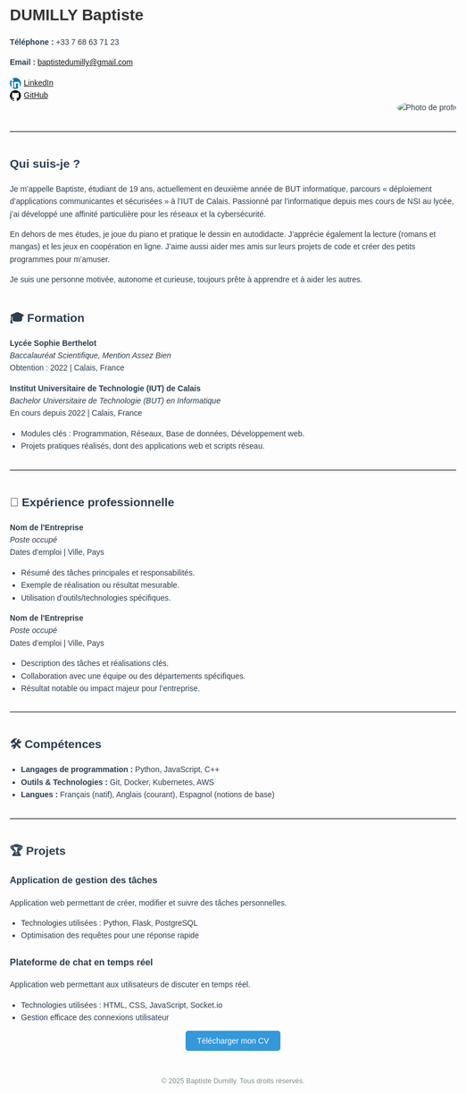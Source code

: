 <!DOCTYPE html>
<html lang="fr">
<head>
  <meta charset="UTF-8">
  <meta name="viewport" content="width=device-width, initial-scale=1.0">
  <title>Curriculum Vitae en ligne - Baptiste Dumilly</title>
  <style>
    /* Centre la page et limite la largeur pour un meilleur rendu */
    body {
      max-width: 800px;
      margin: auto;
      font-family: 'Arial', sans-serif;
      color: #2c3e50;
      line-height: 1.6;
    }

    /* Style de l'en-tête */
    .header {
      display: flex;
      justify-content: space-between;
      align-items: center;
      margin-bottom: 20px;
      padding-bottom: 10px;
      border-bottom: 2px solid #4a4a4a;
    }

    /* Informations personnelles */
    .personal-info {
      line-height: 1.6;
    }

    /* Mise en forme de l'image */
    .header img {
      border-radius: 50%;
      width: 120px;
      height: 120px;
      object-fit: cover;
    }

    /* Titre pour le nom */
    .name {
      font-size: 2em;
      font-weight: bold;
      color: #333;
    }

    /* Contact aligné à droite */
    .contact-info {
      text-align: right;
    }

    /* Section titles */
    h2 {
      color: #2c3e50;
      margin-top: 40px;
    }

    /* Liens avec icônes */
    .social-icons img {
      width: 20px;
      height: 20px;
      vertical-align: middle;
      margin-right: 5px;
    }

    /* Style des listes */
    ul {
      list-style-type: square;
      padding-left: 20px;
    }

    /* Ligne de séparation personnalisée */
    hr {
      border: none;
      border-top: 1px solid #d1d1d1;
      margin: 30px 0;
    }

    /* Pied de page */
    footer {
      text-align: center;
      margin-top: 50px;
      font-size: 0.9em;
      color: #7f8c8d;
    }

    /* Bouton de téléchargement */
    .download-cv {
      display: block;
      text-align: center;
      margin: 20px 0;
    }

    .download-cv a {
      background-color: #3498db;
      color: white;
      padding: 10px 20px;
      text-decoration: none;
      border-radius: 5px;
    }

    .download-cv a:hover {
      background-color: #2980b9;
    }
  </style>
</head>
<body>
  <div class="header">
    <div class="personal-info">
      <div class="name">DUMILLY Baptiste</div>
      <p><strong>Téléphone :</strong> +33 7 68 63 71 23</p>
      <p><strong>Email :</strong> <a href="mailto:baptistedumilly@gmail.com">baptistedumilly@gmail.com</a></p>
      <div class="social-icons">
        <a href="https://www.linkedin.com/in/baptiste-d-8b1290290/" target="_blank">
          <img src="linkedin-icon.png" alt="LinkedIn">LinkedIn
        </a>
        <br>
        <a href="https://github.com/Baptiste-230" target="_blank">
          <img src="github-icon.png" alt="GitHub">GitHub
        </a>
      </div>
    </div>
    <div class="contact-info">
      <img src="photo.jpg" alt="Photo de profil">
    </div>
  </div>

  <hr>

  <h2>Qui suis-je ?</h2>
  <p>Je m’appelle Baptiste, étudiant de 19 ans, actuellement en deuxième année de BUT informatique, parcours « déploiement d’applications communicantes et sécurisées » à l’IUT de Calais. Passionné par l’informatique depuis mes cours de NSI au lycée, j’ai développé une affinité particulière pour les réseaux et la cybersécurité.</p>
  <p>En dehors de mes études, je joue du piano et pratique le dessin en autodidacte. J’apprécie également la lecture (romans et mangas) et les jeux en coopération en ligne. J’aime aussi aider mes amis sur leurs projets de code et créer des petits programmes pour m’amuser.</p>
  <p>Je suis une personne motivée, autonome et curieuse, toujours prête à apprendre et à aider les autres.</p>

  <h2>🎓 Formation</h2>
  <p><strong>Lycée Sophie Berthelot</strong><br>
  <em>Baccalauréat Scientifique, Mention Assez Bien</em><br>
  Obtention : 2022 | Calais, France</p>

  <p><strong>Institut Universitaire de Technologie (IUT) de Calais</strong><br>
  <em>Bachelor Universitaire de Technologie (BUT) en Informatique</em><br>
  En cours depuis 2022 | Calais, France</p>
  <ul>
    <li>Modules clés : Programmation, Réseaux, Base de données, Développement web.</li>
    <li>Projets pratiques réalisés, dont des applications web et scripts réseau.</li>
  </ul>

  <hr>

  <h2>💼 Expérience professionnelle</h2>
  <p><strong>Nom de l'Entreprise</strong><br>
  <em>Poste occupé</em><br>
  Dates d’emploi | Ville, Pays</p>
  <ul>
    <li>Résumé des tâches principales et responsabilités.</li>
    <li>Exemple de réalisation ou résultat mesurable.</li>
    <li>Utilisation d’outils/technologies spécifiques.</li>
  </ul>

  <p><strong>Nom de l'Entreprise</strong><br>
  <em>Poste occupé</em><br>
  Dates d’emploi | Ville, Pays</p>
  <ul>
    <li>Description des tâches et réalisations clés.</li>
    <li>Collaboration avec une équipe ou des départements spécifiques.</li>
    <li>Résultat notable ou impact majeur pour l’entreprise.</li>
  </ul>

  <hr>

  <h2>🛠 Compétences</h2>
  <ul>
    <li><strong>Langages de programmation :</strong> Python, JavaScript, C++</li>
    <li><strong>Outils & Technologies :</strong> Git, Docker, Kubernetes, AWS</li>
    <li><strong>Langues :</strong> Français (natif), Anglais (courant), Espagnol (notions de base)</li>
  </ul>

  <hr>

  <h2>🏆 Projets</h2>
  <h3>Application de gestion des tâches</h3>
  <p>Application web permettant de créer, modifier et suivre des tâches personnelles.</p>
  <ul>
    <li>Technologies utilisées : Python, Flask, PostgreSQL</li>
    <li>Optimisation des requêtes pour une réponse rapide</li>
  </ul>

  <h3>Plateforme de chat en temps réel</h3>
  <p>Application web permettant aux utilisateurs de discuter en temps réel.</p>
  <ul>
    <li>Technologies utilisées : HTML, CSS, JavaScript, Socket.io</li>
    <li>Gestion efficace des connexions utilisateur</li>
  </ul>

  <div class="download-cv">
    <a href="./cv_baptiste_dumilly.pdf" download>Télécharger mon CV</a>
  </div>

  <footer>
    <p>&copy; 2025 Baptiste Dumilly. Tous droits réservés.</p>
  </footer>

</body>
</html>
